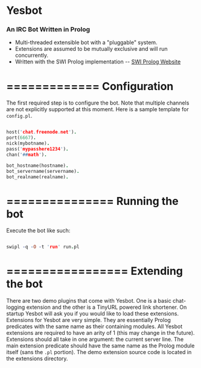 Yesbot
======
### An IRC Bot Written in Prolog

* Multi-threaded extensible bot with a "pluggable" system.
* Extensions are assumed to be mutually exclusive and will run concurrently.
* Written with the SWI Prolog implementation -- [SWI Prolog Website](http://www.swi-prolog.org/)

=============
Configuration
=============

The first required step is to configure the bot. Note that multiple channels are not explicitly supported
at this moment. Here is a sample template for `config.pl`.

```prolog

host('chat.freenode.net').
port(6667).
nick(mybotname).
pass('mypasshere1234').
chan('##math').

bot_hostname(hostname).
bot_servername(servername).
bot_realname(realname).

```

===============
Running the bot
===============
Execute the bot like such:
```prolog

swipl -q -O -t 'run' run.pl
```
=================
Extending the bot
=================

There are two demo plugins that come with Yesbot. One is a basic chat-logging extension
and the other is a TinyURL powered link shortener. On startup Yesbot will ask you if you would
like to load these extensions. Extensions for Yesbot are very simple. They are essentially
Prolog predicates with the same name as their containing modules. All Yesbot extensions 
are required to have an arity of 1 (this may change in the future). Extensions should all take in 
one argument: the current server line. The main extension predicate should have the same
name as the Prolog module itself (sans the `.pl` portion). The demo extension source code is
located in the extensions directory.
